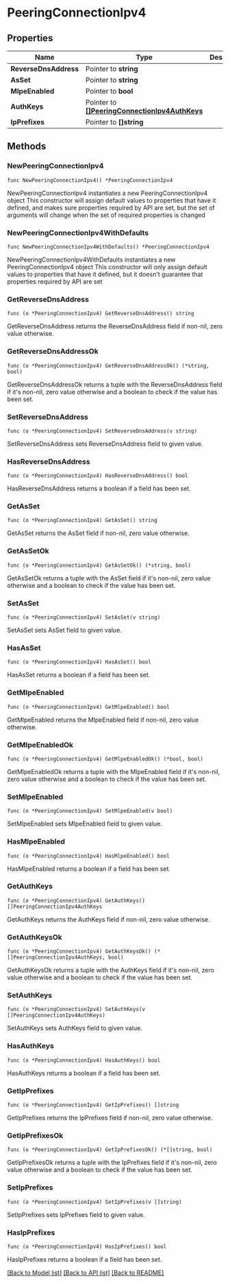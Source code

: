 # PeeringConnectionIpv4

## Properties

Name | Type | Description | Notes
------------ | ------------- | ------------- | -------------
**ReverseDnsAddress** | Pointer to **string** |  | [optional] 
**AsSet** | Pointer to **string** |  | [optional] 
**MlpeEnabled** | Pointer to **bool** |  | [optional] 
**AuthKeys** | Pointer to [**[]PeeringConnectionIpv4AuthKeys**](PeeringConnectionIpv4AuthKeys.md) |  | [optional] 
**IpPrefixes** | Pointer to **[]string** |  | [optional] 

## Methods

### NewPeeringConnectionIpv4

`func NewPeeringConnectionIpv4() *PeeringConnectionIpv4`

NewPeeringConnectionIpv4 instantiates a new PeeringConnectionIpv4 object
This constructor will assign default values to properties that have it defined,
and makes sure properties required by API are set, but the set of arguments
will change when the set of required properties is changed

### NewPeeringConnectionIpv4WithDefaults

`func NewPeeringConnectionIpv4WithDefaults() *PeeringConnectionIpv4`

NewPeeringConnectionIpv4WithDefaults instantiates a new PeeringConnectionIpv4 object
This constructor will only assign default values to properties that have it defined,
but it doesn't guarantee that properties required by API are set

### GetReverseDnsAddress

`func (o *PeeringConnectionIpv4) GetReverseDnsAddress() string`

GetReverseDnsAddress returns the ReverseDnsAddress field if non-nil, zero value otherwise.

### GetReverseDnsAddressOk

`func (o *PeeringConnectionIpv4) GetReverseDnsAddressOk() (*string, bool)`

GetReverseDnsAddressOk returns a tuple with the ReverseDnsAddress field if it's non-nil, zero value otherwise
and a boolean to check if the value has been set.

### SetReverseDnsAddress

`func (o *PeeringConnectionIpv4) SetReverseDnsAddress(v string)`

SetReverseDnsAddress sets ReverseDnsAddress field to given value.

### HasReverseDnsAddress

`func (o *PeeringConnectionIpv4) HasReverseDnsAddress() bool`

HasReverseDnsAddress returns a boolean if a field has been set.

### GetAsSet

`func (o *PeeringConnectionIpv4) GetAsSet() string`

GetAsSet returns the AsSet field if non-nil, zero value otherwise.

### GetAsSetOk

`func (o *PeeringConnectionIpv4) GetAsSetOk() (*string, bool)`

GetAsSetOk returns a tuple with the AsSet field if it's non-nil, zero value otherwise
and a boolean to check if the value has been set.

### SetAsSet

`func (o *PeeringConnectionIpv4) SetAsSet(v string)`

SetAsSet sets AsSet field to given value.

### HasAsSet

`func (o *PeeringConnectionIpv4) HasAsSet() bool`

HasAsSet returns a boolean if a field has been set.

### GetMlpeEnabled

`func (o *PeeringConnectionIpv4) GetMlpeEnabled() bool`

GetMlpeEnabled returns the MlpeEnabled field if non-nil, zero value otherwise.

### GetMlpeEnabledOk

`func (o *PeeringConnectionIpv4) GetMlpeEnabledOk() (*bool, bool)`

GetMlpeEnabledOk returns a tuple with the MlpeEnabled field if it's non-nil, zero value otherwise
and a boolean to check if the value has been set.

### SetMlpeEnabled

`func (o *PeeringConnectionIpv4) SetMlpeEnabled(v bool)`

SetMlpeEnabled sets MlpeEnabled field to given value.

### HasMlpeEnabled

`func (o *PeeringConnectionIpv4) HasMlpeEnabled() bool`

HasMlpeEnabled returns a boolean if a field has been set.

### GetAuthKeys

`func (o *PeeringConnectionIpv4) GetAuthKeys() []PeeringConnectionIpv4AuthKeys`

GetAuthKeys returns the AuthKeys field if non-nil, zero value otherwise.

### GetAuthKeysOk

`func (o *PeeringConnectionIpv4) GetAuthKeysOk() (*[]PeeringConnectionIpv4AuthKeys, bool)`

GetAuthKeysOk returns a tuple with the AuthKeys field if it's non-nil, zero value otherwise
and a boolean to check if the value has been set.

### SetAuthKeys

`func (o *PeeringConnectionIpv4) SetAuthKeys(v []PeeringConnectionIpv4AuthKeys)`

SetAuthKeys sets AuthKeys field to given value.

### HasAuthKeys

`func (o *PeeringConnectionIpv4) HasAuthKeys() bool`

HasAuthKeys returns a boolean if a field has been set.

### GetIpPrefixes

`func (o *PeeringConnectionIpv4) GetIpPrefixes() []string`

GetIpPrefixes returns the IpPrefixes field if non-nil, zero value otherwise.

### GetIpPrefixesOk

`func (o *PeeringConnectionIpv4) GetIpPrefixesOk() (*[]string, bool)`

GetIpPrefixesOk returns a tuple with the IpPrefixes field if it's non-nil, zero value otherwise
and a boolean to check if the value has been set.

### SetIpPrefixes

`func (o *PeeringConnectionIpv4) SetIpPrefixes(v []string)`

SetIpPrefixes sets IpPrefixes field to given value.

### HasIpPrefixes

`func (o *PeeringConnectionIpv4) HasIpPrefixes() bool`

HasIpPrefixes returns a boolean if a field has been set.


[[Back to Model list]](../README.md#documentation-for-models) [[Back to API list]](../README.md#documentation-for-api-endpoints) [[Back to README]](../README.md)



